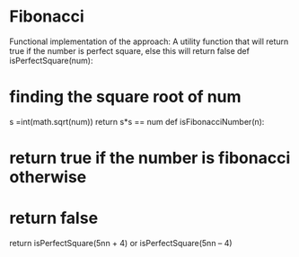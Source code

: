 # Fibonacci

Functional implementation of the approach: 
A utility function that will return true
if the number is perfect square, else this
will return false
def isPerfectSquare(num):
# finding the square root of num
s =int(math.sqrt(num))
return s*s == num
def isFibonacciNumber(n):
# return true if the number is fibonacci otherwise
# return false
return isPerfectSquare(5nn + 4) or isPerfectSquare(5nn – 4)
